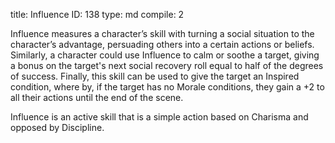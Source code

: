 title:          Influence
ID:             138
type:           md
compile:        2


Influence measures a character’s skill with turning a social situation to the character’s advantage, persuading others into a certain actions or beliefs. Similarly, a character could use Influence to calm or soothe a target, giving a bonus on the target's next social recovery roll equal to half of the degrees of success. Finally, this skill can be used to give the target an Inspired condition, where by, if the target has no Morale conditions, they gain a +2 to all their actions until the end of the scene.

Influence is an active skill that is a simple action based on Charisma and opposed by Discipline.